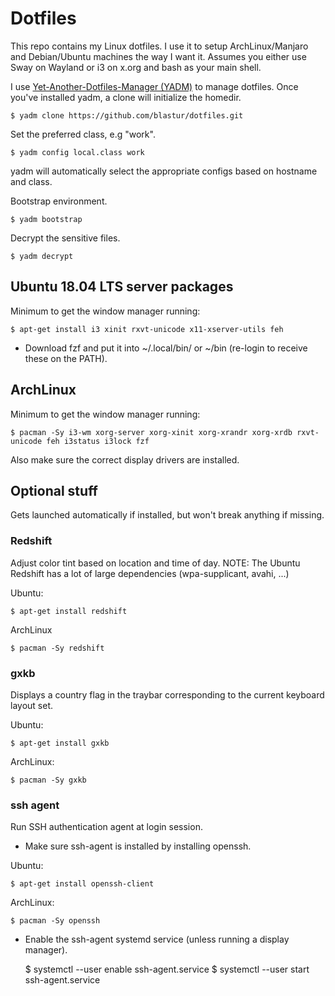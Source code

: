# Dotfiles

This repo contains my Linux dotfiles. I use it to setup ArchLinux/Manjaro
and Debian/Ubuntu machines the way I want it. Assumes you either use Sway
on Wayland or i3 on x.org and bash as your main shell.

I use [Yet-Another-Dotfiles-Manager
(YADM)](https://thelocehiliosan.github.io/yadm/) to manage dotfiles. Once
you've installed yadm, a clone will initialize the homedir.

    $ yadm clone https://github.com/blastur/dotfiles.git

Set the preferred class, e.g "work".

    $ yadm config local.class work

yadm will automatically select the appropriate configs based on hostname
and class.

Bootstrap environment.

    $ yadm bootstrap

Decrypt the sensitive files.

	$ yadm decrypt

## Ubuntu 18.04 LTS server packages

Minimum to get the window manager running:

    $ apt-get install i3 xinit rxvt-unicode x11-xserver-utils feh

* Download fzf and put it into ~/.local/bin/ or ~/bin (re-login to receive
these on the PATH).

## ArchLinux

Minimum to get the window manager running:

    $ pacman -Sy i3-wm xorg-server xorg-xinit xorg-xrandr xorg-xrdb rxvt-unicode feh i3status i3lock fzf

Also make sure the correct display drivers are installed.

## Optional stuff

Gets launched automatically if installed, but won't break anything if missing.

### Redshift

Adjust color tint based on location and time of day. NOTE: The Ubuntu Redshift
has a lot of large dependencies (wpa-supplicant, avahi, ...)

Ubuntu:

    $ apt-get install redshift

ArchLinux

    $ pacman -Sy redshift

### gxkb

Displays a country flag in the traybar corresponding to the current keyboard
layout set.

Ubuntu:

    $ apt-get install gxkb 

ArchLinux:

    $ pacman -Sy gxkb

### ssh agent

Run SSH authentication agent at login session.

* Make sure ssh-agent is installed by installing openssh.

Ubuntu:

    $ apt-get install openssh-client

ArchLinux:

    $ pacman -Sy openssh

* Enable the ssh-agent systemd service (unless running a display manager).

    $ systemctl --user enable ssh-agent.service
    $ systemctl --user start ssh-agent.service


